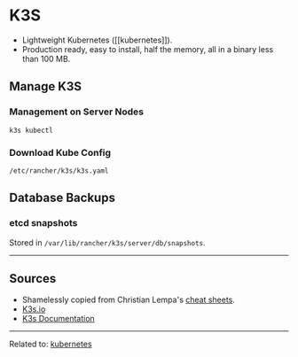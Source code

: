 # K3S
* Lightweight Kubernetes ([[kubernetes]]). 
* Production ready, easy to install, half the memory, all in a binary less than 100 MB.

## Manage K3S
### Management on Server Nodes
`k3s kubectl`

### Download Kube Config
`/etc/rancher/k3s/k3s.yaml`


## Database Backups

### etcd snapshots
Stored in `/var/lib/rancher/k3s/server/db/snapshots`.

<hr>

## Sources
* Shamelessly copied from Christian Lempa's [cheat sheets](https://github.com/christianlempa/cheat-sheets).
* [K3s.io](https://www.k3s.io/)
* [K3s Documentation](https://docs.k3s.io/)

<hr>

Related to: [kubernetes](kubernetes)